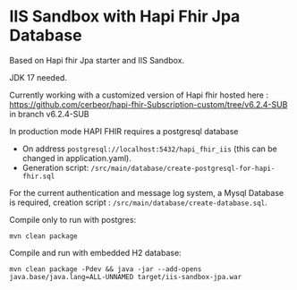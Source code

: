 # IIS Sandbox with Hapi Fhir Jpa Database
Based on Hapi fhir Jpa starter and IIS Sandbox.

JDK 17 needed.

Currently working with a customized version of Hapi fhir hosted here :
https://github.com/cerbeor/hapi-fhir-Subscription-custom/tree/v6.2.4-SUB  in branch v6.2.4-SUB

In production mode HAPI FHIR requires a postgresql database

- On address ``postgresql://localhost:5432/hapi_fhir_iis`` (this can be changed in application.yaml).
 - Generation script: ``/src/main/database/create-postgresql-for-hapi-fhir.sql``


For the current authentication and message log system, a Mysql Database is required, creation script : ``/src/main/database/create-database.sql``.

Compile only to run with postgres:
```
mvn clean package
```

Compile and run with embedded H2 database:
```
mvn clean package -Pdev && java -jar --add-opens java.base/java.lang=ALL-UNNAMED target/iis-sandbox-jpa.war
```


[//]: # (# HAPI-FHIR Starter Project)

[//]: # ()
[//]: # (This project is a complete starter project you can use to deploy a FHIR server using HAPI FHIR JPA.)

[//]: # ()
[//]: # (Note that this project is specifically intended for end users of the HAPI FHIR JPA server module &#40;in other words, it helps you implement HAPI FHIR, it is not the source of the library itself&#41;. If you are looking for the main HAPI FHIR project, see here: https://github.com/hapifhir/hapi-fhir)

[//]: # ()
[//]: # (Need Help? Please see: https://github.com/hapifhir/hapi-fhir/wiki/Getting-Help)

[//]: # ()
[//]: # (## Prerequisites)

[//]: # ()
[//]: # (In order to use this sample, you should have:)

[//]: # ()
[//]: # (- [This project]&#40;https://github.com/hapifhir/hapi-fhir-jpaserver-starter&#41; checked out. You may wish to create a GitHub Fork of the project and check that out instead so that you can customize the project and save the results to GitHub.)

[//]: # ()
[//]: # (### and either)

[//]: # ( - Oracle Java &#40;JDK&#41; installed: Minimum JDK8 or newer.)

[//]: # ( - Apache Maven build tool &#40;newest version&#41;)

[//]: # ()
[//]: # (### or)

[//]: # ( - Docker, as the entire project can be built using multistage docker &#40;with both JDK and maven wrapped in docker&#41; or used directly from [Docker Hub]&#40;https://hub.docker.com/repository/docker/hapiproject/hapi&#41;)

[//]: # ()
[//]: # (## Running via [Docker Hub]&#40;https://hub.docker.com/repository/docker/hapiproject/hapi&#41;)

[//]: # ()
[//]: # (Each tagged/released version of `hapi-fhir-jpaserver` is built as a Docker image and published to Docker hub. To run the published Docker image from DockerHub:)

[//]: # ()
[//]: # (```)

[//]: # (docker pull hapiproject/hapi:latest)

[//]: # (docker run -p 8080:8080 hapiproject/hapi:latest)

[//]: # (```)

[//]: # ()
[//]: # (This will run the docker image with the default configuration, mapping port 8080 from the container to port 8080 in the host. Once running, you can access `http://localhost:8080/` in the browser to access the HAPI FHIR server's UI or use `http://localhost:8080/fhir/` as the base URL for your REST requests.)

[//]: # ()
[//]: # (If you change the mapped port, you need to change the configuration used by HAPI to have the correct `hapi.fhir.tester` property/value.)

[//]: # ()
[//]: # (### Configuration via environment variables)

[//]: # ()
[//]: # (You can customize HAPI directly from the `run` command using environment variables. For example:)

[//]: # ()
[//]: # (```)

[//]: # (docker run -p 8080:8080 -e hapi.fhir.default_encoding=xml hapiproject/hapi:latest)

[//]: # (```)

[//]: # ()
[//]: # (HAPI looks in the environment variables for properties in the [application.yaml]&#40;https://github.com/hapifhir/hapi-fhir-jpaserver-starter/blob/master/src/main/resources/application.yaml&#41; file for defaults.)

[//]: # ()
[//]: # (### Configuration via overridden application.yaml file and using Docker)

[//]: # ()
[//]: # (You can customize HAPI by telling HAPI to look for the configuration file in a different location, eg.:)

[//]: # ()
[//]: # (```)

[//]: # (docker run -p 8090:8080 -v $&#40;pwd&#41;/yourLocalFolder:/configs -e "--spring.config.location=file:///configs/another.application.yaml" hapiproject/hapi:latest)

[//]: # (```)

[//]: # (Here, the configuration file &#40;*another.application.yaml*&#41; is placed locally in the folder *yourLocalFolder*.)

[//]: # ()
[//]: # ()
[//]: # ()
[//]: # (```)

[//]: # (docker run -p 8090:8080 -e "--spring.config.location=classpath:/another.application.yaml" hapiproject/hapi:latest)

[//]: # (```)

[//]: # (Here, the configuration file &#40;*another.application.yaml*&#41; is part of the compiled set of resources.)

[//]: # ()
[//]: # (### Example using docker-compose.yml for docker-compose)

[//]: # ()
[//]: # (```)

[//]: # (version: '3.7')

[//]: # (services:)

[//]: # (  web:)

[//]: # (    image: "hapiproject/hapi:latest")

[//]: # (    ports:)

[//]: # (      - "8090:8080")

[//]: # (    configs:)

[//]: # (      - source: hapi)

[//]: # (        target: /data/hapi/application.yaml)

[//]: # (    volumes:)

[//]: # (      - hapi-data:/data/hapi)

[//]: # (    environment:)

[//]: # (      SPRING_CONFIG_LOCATION: 'file:///data/hapi/application.yaml')

[//]: # (configs:)

[//]: # (  hapi:)

[//]: # (     external: true)

[//]: # (volumes:)

[//]: # (    hapi-data:)

[//]: # (        external: true)

[//]: # (```)

[//]: # ()
[//]: # (## Running locally)

[//]: # ()
[//]: # (The easiest way to run this server entirely depends on your environment requirements. At least, the following 4 ways are supported:)

[//]: # ()
[//]: # (### Using jetty)

[//]: # (```bash)

[//]: # (mvn jetty:run)

[//]: # (```)

[//]: # ()
[//]: # ()
[//]: # (If you need to run this server on a different port &#40;using Maven&#41;, you can change the port in the run command as follows:)

[//]: # ()
[//]: # (```bash)

[//]: # (mvn -Djetty.port=8888 jetty:run)

[//]: # (```)

[//]: # ()
[//]: # (Server will then be accessible at http://localhost:8888/ and eg. http://localhost:8888/fhir/metadata. Remember to adjust you overlay configuration in the application.yaml to eg.)

[//]: # ()
[//]: # (```yaml)

[//]: # (    tester:)

[//]: # (      -)

[//]: # (          id: home)

[//]: # (          name: Local Tester)

[//]: # (          server_address: 'http://localhost:8888/fhir')

[//]: # (          refuse_to_fetch_third_party_urls: false)

[//]: # (          fhir_version: R4)

[//]: # (```)

[//]: # ()
[//]: # (### Using Spring Boot with :run)

[//]: # (```bash)

[//]: # (mvn clean spring-boot:run -Pboot)

[//]: # (```)

[//]: # (Server will then be accessible at http://localhost:8080/ and eg. http://localhost:8080/fhir/metadata. Remember to adjust you overlay configuration in the application.yaml to eg.)

[//]: # ()
[//]: # (```yaml)

[//]: # (    tester:)

[//]: # (      -)

[//]: # (          id: home)

[//]: # (          name: Local Tester)

[//]: # (          server_address: 'http://localhost:8080/fhir')

[//]: # (          refuse_to_fetch_third_party_urls: false)

[//]: # (          fhir_version: R4)

[//]: # (```)

[//]: # ()
[//]: # (### Using Spring Boot)

[//]: # (```bash)

[//]: # (mvn clean package spring-boot:repackage -Pboot && java -jar target/ROOT.war)

[//]: # (```)

[//]: # (Server will then be accessible at http://localhost:8080/ and eg. http://localhost:8080/fhir/metadata. Remember to adjust you overlay configuration in the application.yaml to eg.)

[//]: # ()
[//]: # (```yaml)

[//]: # (    tester:)

[//]: # (      -)

[//]: # (          id: home)

[//]: # (          name: Local Tester)

[//]: # (          server_address: 'http://localhost:8080/fhir')

[//]: # (          refuse_to_fetch_third_party_urls: false)

[//]: # (          fhir_version: R4)

[//]: # (```)

[//]: # (### Using Spring Boot and Google distroless)

[//]: # (```bash)

[//]: # (mvn clean package com.google.cloud.tools:jib-maven-plugin:dockerBuild -Dimage=distroless-hapi && docker run -p 8080:8080 distroless-hapi)

[//]: # (```)

[//]: # (Server will then be accessible at http://localhost:8080/ and eg. http://localhost:8080/fhir/metadata. Remember to adjust you overlay configuration in the application.yaml to eg.)

[//]: # ()
[//]: # (```yaml)

[//]: # (    tester:)

[//]: # (      -)

[//]: # (          id: home)

[//]: # (          name: Local Tester)

[//]: # (          server_address: 'http://localhost:8080/fhir')

[//]: # (          refuse_to_fetch_third_party_urls: false)

[//]: # (          fhir_version: R4)

[//]: # (```)

[//]: # ()
[//]: # (### Using the Dockerfile and multistage build)

[//]: # (```bash)

[//]: # (./build-docker-image.sh && docker run -p 8080:8080 hapi-fhir/hapi-fhir-jpaserver-starter:latest)

[//]: # (```)

[//]: # (Server will then be accessible at http://localhost:8080/ and eg. http://localhost:8080/fhir/metadata. Remember to adjust you overlay configuration in the application.yaml to eg.)

[//]: # ()
[//]: # (```yaml)

[//]: # (    tester:)

[//]: # (      -)

[//]: # (          id: home)

[//]: # (          name: Local Tester)

[//]: # (          server_address: 'http://localhost:8080/fhir')

[//]: # (          refuse_to_fetch_third_party_urls: false)

[//]: # (          fhir_version: R4)

[//]: # (```)

[//]: # ()
[//]: # (## Configurations)

[//]: # ()
[//]: # (Much of this HAPI starter project can be configured using the yaml file in _src/main/resources/application.yaml_. By default, this starter project is configured to use H2 as the database.)

[//]: # ()
[//]: # (### MySql configuration)

[//]: # ()
[//]: # (To configure the starter app to use MySQL, instead of the default H2, update the application.yaml file to have the following:)

[//]: # ()
[//]: # (```yaml)

[//]: # (spring:)

[//]: # (  datasource:)

[//]: # (    url: 'jdbc:mysql://localhost:3306/hapi_dstu3')

[//]: # (    username: admin)

[//]: # (    password: admin)

[//]: # (    driverClassName: com.mysql.jdbc.Driver)

[//]: # (```)

[//]: # ()
[//]: # (Also, make sure you are not setting the Hibernate dialect explicitly, in other words remove any lines similar to:)

[//]: # ()
[//]: # (```)

[//]: # (hibernate.dialect: {some none MySQL dialect})

[//]: # (```)

[//]: # ()
[//]: # (On some systems, it might be necessary to override hibernate's default naming strategy. The naming strategy must be set using spring.jpa.hibernate.physical_naming_strategy. )

[//]: # ()
[//]: # (```yaml)

[//]: # (spring:)

[//]: # (  jpa:)

[//]: # (    hibernate.physical_naming_strategy: NAME_OF_PREFERRED_STRATEGY)

[//]: # (```)

[//]: # (On linux systems or when using docker mysql containers, it will be necessary to review the case-sensitive setup for)

[//]: # (mysql schema identifiers. See  https://dev.mysql.com/doc/refman/8.0/en/identifier-case-sensitivity.html. We suggest you)

[//]: # (set `lower_case_table_names=1` during mysql startup.)

[//]: # ()
[//]: # (### PostgreSQL configuration)

[//]: # ()
[//]: # (To configure the starter app to use PostgreSQL, instead of the default H2, update the application.yaml file to have the following:)

[//]: # ()
[//]: # (```yaml)

[//]: # (spring:)

[//]: # (  datasource:)

[//]: # (    url: 'jdbc:postgresql://localhost:5432/hapi_dstu3')

[//]: # (    username: admin)

[//]: # (    password: admin)

[//]: # (    driverClassName: org.postgresql.Driver)

[//]: # (```)

[//]: # ()
[//]: # (Because the integration tests within the project rely on the default H2 database configuration, it is important to either explicity skip the integration tests during the build process, i.e., `mvn install -DskipTests`, or delete the tests altogether. Failure to skip or delete the tests once you've configured PostgreSQL for the datasource.driver, datasource.url, and hibernate.dialect as outlined above will result in build errors and compilation failure.)

[//]: # ()
[//]: # (### Microsoft SQL Server configuration)

[//]: # ()
[//]: # (To configure the starter app to use MS SQL Server, instead of the default H2, update the application.yaml file to have the following:)

[//]: # ()
[//]: # (```yaml)

[//]: # (spring:)

[//]: # (  datasource:)

[//]: # (    url: 'jdbc:sqlserver://<server>:<port>;databaseName=<databasename>')

[//]: # (    username: admin)

[//]: # (    password: admin)

[//]: # (    driverClassName: com.microsoft.sqlserver.jdbc.SQLServerDriver)

[//]: # (```)

[//]: # ()
[//]: # ()
[//]: # (Because the integration tests within the project rely on the default H2 database configuration, it is important to either explicity skip the integration tests during the build process, i.e., `mvn install -DskipTests`, or delete the tests altogether. Failure to skip or delete the tests once you've configured PostgreSQL for the datasource.driver, datasource.url, and hibernate.dialect as outlined above will result in build errors and compilation failure.)

[//]: # ()
[//]: # ()
[//]: # (NOTE: MS SQL Server by default uses a case-insensitive codepage. This will cause errors with some operations - such as when expanding case-sensitive valuesets &#40;UCUM&#41; as there are unique indexes defined on the terminology tables for codes. )

[//]: # (It is recommended to deploy a case-sensitive database prior to running HAPI FHIR when using MS SQL Server to avoid these and potentially other issues. )

[//]: # ()
[//]: # (## Customizing The Web Testpage UI)

[//]: # ()
[//]: # (The UI that comes with this server is an exact clone of the server available at [http://hapi.fhir.org]&#40;http://hapi.fhir.org&#41;. You may skin this UI if you'd like. For example, you might change the introductory text or replace the logo with your own.)

[//]: # ()
[//]: # (The UI is customized using [Thymeleaf]&#40;https://www.thymeleaf.org/&#41; template files. You might want to learn more about Thymeleaf, but you don't necessarily need to: they are quite easy to figure out.)

[//]: # ()
[//]: # (Several template files that can be customized are found in the following directory: [https://github.com/hapifhir/hapi-fhir-jpaserver-starter/tree/master/src/main/webapp/WEB-INF/templates]&#40;https://github.com/hapifhir/hapi-fhir-jpaserver-starter/tree/master/src/main/webapp/WEB-INF/templates&#41;)

[//]: # ()
[//]: # (## Deploying to an Application Server)

[//]: # ()
[//]: # (Using the Maven-Embedded Jetty method above is convenient, but it is not a good solution if you want to leave the server running in the background.)

[//]: # ()
[//]: # (Most people who are using HAPI FHIR JPA as a server that is accessible to other people &#40;whether internally on your network or publically hosted&#41; will do so using an Application Server, such as [Apache Tomcat]&#40;http://tomcat.apache.org/&#41; or [Jetty]&#40;https://www.eclipse.org/jetty/&#41;. Note that any Servlet 3.0+ compatible Web Container will work &#40;e.g Wildfly, Websphere, etc.&#41;.)

[//]: # ()
[//]: # (Tomcat is very popular, so it is a good choice simply because you will be able to find many tutorials online. Jetty is a great alternative due to its fast startup time and good overall performance.)

[//]: # ()
[//]: # (To deploy to a container, you should first build the project:)

[//]: # ()
[//]: # (```bash)

[//]: # (mvn clean install)

[//]: # (```)

[//]: # ()
[//]: # (This will create a file called `ROOT.war` in your `target` directory. This should be installed in your Web Container according to the instructions for your particular container. For example, if you are using Tomcat, you will want to copy this file to the `webapps/` directory.)

[//]: # ()
[//]: # (Again, browse to the following link to use the server &#40;note that the port 8080 may not be correct depending on how your server is configured&#41;.)

[//]: # ()
[//]: # ([http://localhost:8080/]&#40;http://localhost:8080/&#41;)

[//]: # ()
[//]: # (You will then be able access the JPA server e.g. using http://localhost:8080/fhir/metadata.)

[//]: # ()
[//]: # (If you would like it to be hosted at eg. hapi-fhir-jpaserver, eg. http://localhost:8080/hapi-fhir-jpaserver/ or http://localhost:8080/hapi-fhir-jpaserver/fhir/metadata - then rename the WAR file to ```hapi-fhir-jpaserver.war``` and adjust the overlay configuration accordingly e.g.)

[//]: # ()
[//]: # (```yaml)

[//]: # (    tester:)

[//]: # (      -)

[//]: # (          id: home)

[//]: # (          name: Local Tester)

[//]: # (          server_address: 'http://localhost:8080/hapi-fhir-jpaserver/fhir')

[//]: # (          refuse_to_fetch_third_party_urls: false)

[//]: # (          fhir_version: R4)

[//]: # (```)

[//]: # ()
[//]: # ()
[//]: # (## Deploy with docker compose)

[//]: # ()
[//]: # (Docker compose is a simple option to build and deploy container. To deploy with docker compose, you should build the project)

[//]: # (with `mvn clean install` and then bring up the containers with `docker-compose up -d --build`. The server can be)

[//]: # (reached at http://localhost:8080/.)

[//]: # ()
[//]: # (In order to use another port, change the `ports` parameter)

[//]: # (inside `docker-compose.yml` to `8888:8080`, where 8888 is a port of your choice.)

[//]: # ()
[//]: # (The docker compose set also includes my MySQL database, if you choose to use MySQL instead of H2, change the following)

[//]: # (properties in application.yaml:)

[//]: # ()
[//]: # (```yaml)

[//]: # (spring:)

[//]: # (  datasource:)

[//]: # (    url: 'jdbc:mysql://hapi-fhir-mysql:3306/hapi')

[//]: # (    username: admin)

[//]: # (    password: admin)

[//]: # (    driverClassName: com.mysql.jdbc.Driver)

[//]: # (```)

[//]: # ()
[//]: # (Also, make sure you are not setting the Hibernate Dialect explicitly, see more details in the section about MySQL.)

[//]: # ()
[//]: # (## Running hapi-fhir-jpaserver directly from IntelliJ as Spring Boot)

[//]: # (Make sure you run with the maven profile called ```boot``` and NOT also ```jetty```. Then you are ready to press debug the project directly without any extra Application Servers.)

[//]: # ()
[//]: # (## Running hapi-fhir-jpaserver-example in Tomcat from IntelliJ)

[//]: # ()
[//]: # (Install Tomcat.)

[//]: # ()
[//]: # (Make sure you have Tomcat set up in IntelliJ.)

[//]: # ()
[//]: # (- File->Settings->Build, Execution, Deployment->Application Servers)

[//]: # (- Click +)

[//]: # (- Select "Tomcat Server")

[//]: # (- Enter the path to your tomcat deployment for both Tomcat Home &#40;IntelliJ will fill in base directory for you&#41;)

[//]: # ()
[//]: # (Add a Run Configuration for running hapi-fhir-jpaserver-example under Tomcat)

[//]: # ()
[//]: # (- Run->Edit Configurations)

[//]: # (- Click the green +)

[//]: # (- Select Tomcat Server, Local)

[//]: # (- Change the name to whatever you wish)

[//]: # (- Uncheck the "After launch" checkbox)

[//]: # (- On the "Deployment" tab, click the green +)

[//]: # (- Select "Artifact")

[//]: # (- Select "hapi-fhir-jpaserver-example:war")

[//]: # (- In "Application context" type /hapi)

[//]: # ()
[//]: # (Run the configuration.)

[//]: # ()
[//]: # (- You should now have an "Application Servers" in the list of windows at the bottom.)

[//]: # (- Click it.)

[//]: # (- Select your server, and click the green triangle &#40;or the bug if you want to debug&#41;)

[//]: # (- Wait for the console output to stop)

[//]: # ()
[//]: # (Point your browser &#40;or fiddler, or what have you&#41; to `http://localhost:8080/hapi/baseDstu3/Patient`)

[//]: # ()
[//]: # (It is important to use MySQL5Dialect when using MySQL version 5+.)

[//]: # ()
[//]: # (## Enabling Subscriptions)

[//]: # ()
[//]: # (The server may be configured with subscription support by enabling properties in the [application.yaml]&#40;https://github.com/hapifhir/hapi-fhir-jpaserver-starter/blob/master/src/main/resources/application.yaml&#41; file:)

[//]: # ()
[//]: # (- `hapi.fhir.subscription.resthook_enabled` - Enables REST Hook subscriptions, where the server will make an outgoing connection to a remote REST server)

[//]: # ()
[//]: # (- `hapi.fhir.subscription.email.*` - Enables email subscriptions. Note that you must also provide the connection details for a usable SMTP server.)

[//]: # ()
[//]: # (- `hapi.fhir.subscription.websocket_enabled` - Enables websocket subscriptions. With this enabled, your server will accept incoming websocket connections on the following URL &#40;this example uses the default context path and port, you may need to tweak depending on your deployment environment&#41;: [ws://localhost:8080/websocket]&#40;ws://localhost:8080/websocket&#41;)

[//]: # ()
[//]: # (## Enabling CQL)

[//]: # ()
[//]: # (Set `hapi.fhir.cql_enabled=true` in the [application.yaml]&#40;https://github.com/hapifhir/hapi-fhir-jpaserver-starter/blob/master/src/main/resources/application.yaml&#41; file to enable [Clinical Quality Language]&#40;https://cql.hl7.org/&#41; on this server.)

[//]: # ()
[//]: # (## Enabling MDM &#40;EMPI&#41;)

[//]: # ()
[//]: # (Set `hapi.fhir.mdm_enabled=true` in the [application.yaml]&#40;https://github.com/hapifhir/hapi-fhir-jpaserver-starter/blob/master/src/main/resources/application.yaml&#41; file to enable MDM on this server.  The MDM matching rules are configured in [mdm-rules.json]&#40;https://github.com/hapifhir/hapi-fhir-jpaserver-starter/blob/master/src/main/resources/mdm-rules.json&#41;.  The rules in this example file should be replaced with actual matching rules appropriate to your data. Note that MDM relies on subscriptions, so for MDM to work, subscriptions must be enabled.)

[//]: # ()
[//]: # (## Using Elasticsearch)

[//]: # ()
[//]: # (By default, the server will use embedded lucene indexes for terminology and fulltext indexing purposes. You can switch this to using lucene by editing the properties in [application.yaml]&#40;https://github.com/hapifhir/hapi-fhir-jpaserver-starter/blob/master/src/main/resources/application.yaml&#41;)

[//]: # ()
[//]: # (For example:)

[//]: # ()
[//]: # (```properties)

[//]: # (elasticsearch.enabled=true)

[//]: # (elasticsearch.rest_url=localhost:9200)

[//]: # (elasticsearch.username=SomeUsername)

[//]: # (elasticsearch.password=SomePassword)

[//]: # (elasticsearch.protocol=http)

[//]: # (elasticsearch.required_index_status=YELLOW)

[//]: # (elasticsearch.schema_management_strategy=CREATE)

[//]: # (```)

[//]: # ()
[//]: # (## Enabling LastN)

[//]: # ()
[//]: # (Set `hapi.fhir.lastn_enabled=true` in the [application.yaml]&#40;https://github.com/hapifhir/hapi-fhir-jpaserver-starter/blob/master/src/main/resources/application.yaml&#41; file to enable the $lastn operation on this server.  Note that the $lastn operation relies on Elasticsearch, so for $lastn to work, indexing must be enabled using Elasticsearch.)

[//]: # ()
[//]: # (## Enabling Resource to be stored in Lucene Index)

[//]: # ()
[//]: # (Set `hapi.fhir.store_resource_in_lucene_index_enabled` in the [application.yaml]&#40;https://github.com/hapifhir/hapi-fhir-jpaserver-starter/blob/master/src/main/resources/application.yaml&#41; file to enable storing of resource json along with Lucene/Elasticsearch index mappings.)

[//]: # ()
[//]: # (## Changing cached search results time)

[//]: # ()
[//]: # (It is possible to change the cached search results time. The option `reuse_cached_search_results_millis` in the [application.yaml]&#40;https://github.com/hapifhir/hapi-fhir-jpaserver-starter/blob/master/src/main/resources/application.yaml&#41; is 6000 miliseconds by default.)

[//]: # (Set `reuse_cached_search_results_millis: -1` in the [application.yaml]&#40;https://github.com/hapifhir/hapi-fhir-jpaserver-starter/blob/master/src/main/resources/application.yaml&#41; file to ignore the cache time every search. )

[//]: # ()
[//]: # (## Build the distroless variant of the image &#40;for lower footprint and improved security&#41;)

[//]: # ()
[//]: # (The default Dockerfile contains a `release-distroless` stage to build a variant of the image)

[//]: # (using the `gcr.io/distroless/java-debian10:11` base image:)

[//]: # ()
[//]: # (```sh)

[//]: # (docker build --target=release-distroless -t hapi-fhir:distroless .)

[//]: # (```)

[//]: # ()
[//]: # (Note that distroless images are also automatically built and pushed to the container registry,)

[//]: # (see the `-distroless` suffix in the image tags.)

[//]: # ()
[//]: # (## Adding custom operations)

[//]: # ()
[//]: # (To add a custom operation, refer to the documentation in the core hapi-fhir libraries [here]&#40;https://hapifhir.io/hapi-fhir/docs/server_plain/rest_operations_operations.html&#41;.)

[//]: # ()
[//]: # (Within `hapi-fhir-jpaserver-starter`, create a generic class &#40;that does not extend or implement any classes or interfaces&#41;, add the `@Operation` as a method within the generic class, and then register the class as a provider using `RestfulServer.registerProvider&#40;&#41;`.)
